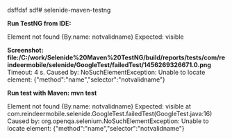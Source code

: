 dsffdsf sdf# selenide-maven-testng

**Run TestNG from IDE:**

Element not found {By.name: notvalidname}
Expected: visible

**Screenshot: file:/C:/work/Selenide%20Maven%20TestNG/build/reports/tests/com/reindeermobile/selenide/GoogleTest/failedTest/1456269326671.0.png**
Timeout: 4 s.
Caused by: NoSuchElementException: Unable to locate element: {"method":"name","selector":"notvalidname"}

**Run test with Maven: mvn test**

Element not found {By.name: notvalidname}
Expected: visible
	at com.reindeermobile.selenide.GoogleTest.failedTest(GoogleTest.java:16)
Caused by: org.openqa.selenium.NoSuchElementException: 
Unable to locate element: {"method":"name","selector":"notvalidname"}

